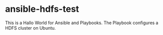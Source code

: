ansible-hdfs-test
=================

This is a Hallo World for Ansible and Playbooks. The Playbook configures a HDFS cluster on Ubuntu.
